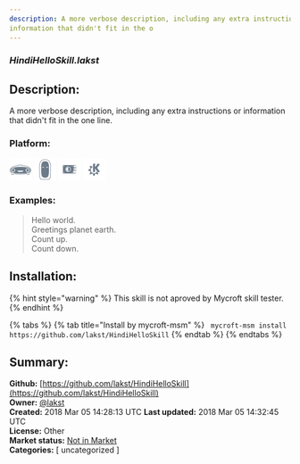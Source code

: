 ```yaml
---
description: A more verbose description, including any extra instructions or
information that didn't fit in the o
---
```


### _HindiHelloSkill.lakst_  
## Description:  
A more verbose description, including any extra instructions or
information that didn't fit in the one line.  
  
### Platform:  
 ![Mark I](../.gitbook/assets/mark-1-icon.png)  ![Mark II](../.gitbook/assets/mark-2-icon.png)  ![Picroft](../.gitbook/assets/picroft-icon.png)  ![plasmoid](../.gitbook/assets/kde.png)   
### Examples:  
> Hello world.  
> Greetings planet earth.  
> Count up.  
> Count down.  
  
## Installation:  
{% hint style="warning" %}
This skill is not aproved by Mycroft skill tester.
{% endhint %}
    
{% tabs %}
{% tab title="Install by mycroft-msm" %}
``` mycroft-msm install https://github.com/lakst/HindiHelloSkill```
{% endtab %}
  {% endtabs %}
    
## Summary:  
**Github:** [https://github.com/lakst/HindiHelloSkill](https://github.com/lakst/HindiHelloSkill)  
**Owner:** [@lakst](https://github.com/lakst)  
**Created:** 2018 Mar 05 14:28:13 UTC  **Last updated:** 2018 Mar 05 14:32:45 UTC  
**License:** Other  
**Market status:** [Not in Market](https://market.mycroft.ai/skill/)  
**Categories:** [ uncategorized ]   
